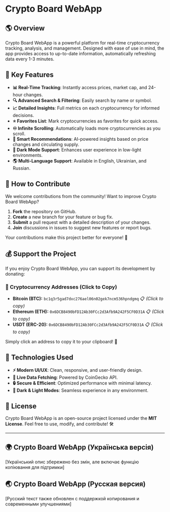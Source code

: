 # Crypto Board WebApp

## 🌎 Overview
Crypto Board WebApp is a powerful platform for real-time cryptocurrency tracking, analysis, and management. Designed with ease of use in mind, the app provides access to up-to-date information, automatically refreshing data every 1-3 minutes.

## 🚀 Key Features
- **📊 Real-Time Tracking**: Instantly access prices, market cap, and 24-hour changes.
- **🔍 Advanced Search & Filtering**: Easily search by name or symbol.
- **📈 Detailed Insights**: Full metrics on each cryptocurrency for informed decisions.
- **⭐ Favorites List**: Mark cryptocurrencies as favorites for quick access.
- **♾️ Infinite Scrolling**: Automatically loads more cryptocurrencies as you scroll.
- **📢 Smart Recommendations**: AI-powered insights based on price changes and circulating supply.
- **🌙 Dark Mode Support**: Enhances user experience in low-light environments.
- **🌎 Multi-Language Support**: Available in English, Ukrainian, and Russian.

## 🤝 How to Contribute
We welcome contributions from the community! Want to improve Crypto Board WebApp?
1. **Fork** the repository on GitHub.
2. **Create** a new branch for your feature or bug fix.
3. **Submit** a pull request with a detailed description of your changes.
4. **Join** discussions in issues to suggest new features or report bugs.

Your contributions make this project better for everyone! 🎉

## 💰 Support the Project
If you enjoy Crypto Board WebApp, you can support its development by donating:

### 🔗 Cryptocurrency Addresses (Click to Copy)
- **Bitcoin (BTC):** `bc1q3r5gad7dxc276ael06n02gek7ncm536hpndgmq` 📋 *(Click to copy)*
- **Ethereum (ETH):** `0x6DCB8490bFD12Ab30FCc2d3Afb9A242F5CF0D31A` 📋 *(Click to copy)*
- **USDT (ERC-20):** `0x6DCB8490bFD12Ab30FCc2d3Afb9A242F5CF0D31A` 📋 *(Click to copy)*

Simply click an address to copy it to your clipboard! 🎯

## 🔧 Technologies Used
- **⚡ Modern UI/UX**: Clean, responsive, and user-friendly design.
- **📡 Live Data Fetching**: Powered by CoinGecko API.
- **🔒 Secure & Efficient**: Optimized performance with minimal latency.
- **🎨 Dark & Light Modes**: Seamless experience in any environment.

## 📜 License
Crypto Board WebApp is an open-source project licensed under the **MIT License**. Feel free to use, modify, and contribute! 🛠️

---

## 🌍 Crypto Board WebApp (Українська версія)
[Український опис збережено без змін, але включає функцію копіювання для підтримки]

## 🌏 Crypto Board WebApp (Русская версия)
[Русский текст также обновлен с поддержкой копирования и современными улучшениями]

